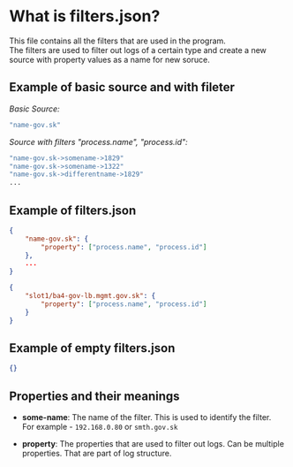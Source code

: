 # What is filters.json?

This file contains all the filters that are used in the program.  
The filters are used to filter out logs of a certain type and
create a new source with property values as a name for new soruce.

## Example of basic source and with fileter

*Basic Source:*

```bash
"name-gov.sk"
```

*Source with filters "process.name", "process.id":*

```bash
"name-gov.sk->somename->1829"
"name-gov.sk->somename->1322"
"name-gov.sk->differentname->1829"
...
```

## Example of filters.json

```json
{
    "name-gov.sk": {
        "property": ["process.name", "process.id"]
    },
    ...
}
```

```json
{
    "slot1/ba4-gov-lb.mgmt.gov.sk": {
        "property": ["process.name", "process.id"]
    }
}
```

## Example of empty filters.json

```json
{}
```

## Properties and their meanings

- **some-name**: The name of the filter. This is used to identify the filter.  
For example - `192.168.0.80` or `smth.gov.sk`

- **property**: The properties that are used to filter out logs.
Can be multiple properties. That are part of log structure.